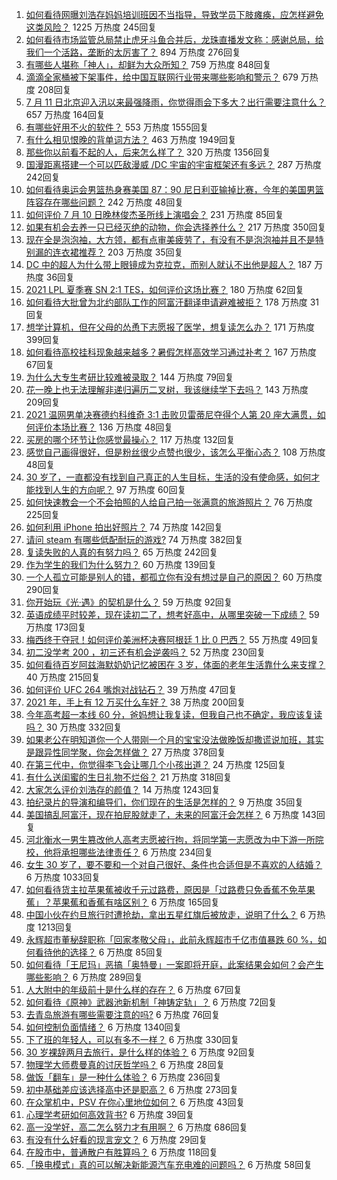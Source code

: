 1. [如何看待网曝刘浩存妈妈培训班因不当指导，导致学员下肢瘫痪，应怎样避免这类风险？](https://www.zhihu.com/question/471509047) 1225 万热度 245回复
1. [如何看待市场监管总局禁止虎牙斗鱼合并后，龙珠直播发文称：感谢总局，给我们一个活路，垄断的太厉害了？](https://www.zhihu.com/question/471401960) 894 万热度 276回复
1. [有哪些人堪称「神人」，却鲜为大众所知？](https://www.zhihu.com/question/39408533) 759 万热度 848回复
1. [滴滴全家桶被下架事件，给中国互联网行业带来哪些影响和警示？](https://www.zhihu.com/question/471242804) 679 万热度 208回复
1. [7 月 11 日北京迎入汛以来最强降雨，你觉得雨会下多大？出行需要注意什么？](https://www.zhihu.com/question/471533010) 657 万热度 164回复
1. [有哪些好用不火的软件？](https://www.zhihu.com/question/310110592) 553 万热度 1555回复
1. [有什么相见恨晚的背单词方法？](https://www.zhihu.com/question/48040579) 463 万热度 1949回复
1. [那些你以前看不起的人，后来怎么样了？](https://www.zhihu.com/question/60479561) 320 万热度 1356回复
1. [国漫距离搭建一个可以匹敌漫威 /DC 宇宙的宇宙框架还有多远？](https://www.zhihu.com/question/470496281) 287 万热度 242回复
1. [如何看待奥运会男篮热身赛美国 87：90 尼日利亚输掉比赛，今年的美国男篮阵容存在哪些问题？](https://www.zhihu.com/question/471503895) 242 万热度 48回复
1. [如何评价 7 月 10 日晚林俊杰圣所线上演唱会？](https://www.zhihu.com/question/471435723) 231 万热度 85回复
1. [如果有机会去养一只已经灭绝的动物，你会选择养什么？](https://www.zhihu.com/question/408285096) 217 万热度 350回复
1. [现在全是泡泡袖，大方领，都有点审美疲劳了，有没有不是泡泡袖并且不是特别漏的连衣裙推荐？](https://www.zhihu.com/question/462523005) 203 万热度 35回复
1. [DC 中的超人为什么带上眼镜成为克拉克，而别人就认不出他是超人？](https://www.zhihu.com/question/470959218) 187 万热度 36回复
1. [2021 LPL 夏季赛 SN 2:1 TES，如何评价这场比赛？](https://www.zhihu.com/question/471568606) 180 万热度 62回复
1. [如何看待大批曾为北约部队工作的阿富汗翻译申请避难被拒？](https://www.zhihu.com/question/471612785) 178 万热度 31回复
1. [想学计算机，但在父母的怂恿下志愿报了医学，想复读怎么办？](https://www.zhihu.com/question/470621971) 171 万热度 399回复
1. [如何看待高校挂科现象越来越多？暑假怎样高效学习通过补考？](https://www.zhihu.com/question/471551123) 167 万热度 67回复
1. [为什么大专生考研比较难被录取？](https://www.zhihu.com/question/271013499) 144 万热度 79回复
1. [花一晚上也无法理解非递归遍历二叉树，我该继续学下去吗？](https://www.zhihu.com/question/387295413) 143 万热度 209回复
1. [2021 温网男单决赛德约科维奇 3:1 击败贝雷蒂尼夺得个人第 20 座大满贯，如何评价本场比赛？](https://www.zhihu.com/question/471646775) 136 万热度 48回复
1. [买房的哪个环节让你感觉最操心？](https://www.zhihu.com/question/470473641) 117 万热度 132回复
1. [感觉自己画得很好，但是粉丝很少点赞也很少，该怎么平衡心态？](https://www.zhihu.com/question/471412359) 108 万热度 48回复
1. [30 岁了，一直都没有找到自己真正的人生目标，生活的没有使命感，如何才能找到人生的方向呢？](https://www.zhihu.com/question/19760164) 97 万热度 60回复
1. [如何快速教会一个不会拍照的人给自己拍一张满意的旅游照片？](https://www.zhihu.com/question/21683968) 76 万热度 225回复
1. [如何利用 iPhone  拍出好照片？](https://www.zhihu.com/question/20746932) 74 万热度 142回复
1. [请问 steam 有哪些低配耐玩的游戏?](https://www.zhihu.com/question/355354021) 74 万热度 382回复
1. [复读失败的人真的有努力吗？](https://www.zhihu.com/question/468243821) 65 万热度 242回复
1. [作为学生的我们为什么努力？](https://www.zhihu.com/question/470550277) 60 万热度 139回复
1. [一个人孤立可能是别人的错，都孤立你有没有想过是自己的原因？](https://www.zhihu.com/question/469497285) 60 万热度 290回复
1. [你开始玩《光·遇》的契机是什么？](https://www.zhihu.com/question/466376863) 59 万热度 92回复
1. [英语成绩平时较差，现在读初二了，想考好高中，从哪里突破一下成绩？](https://www.zhihu.com/question/470892638) 59 万热度 173回复
1. [梅西终于夺冠！如何评价美洲杯决赛阿根廷 1 比 0 巴西？](https://www.zhihu.com/question/471502194) 55 万热度 49回复
1. [初二没学考 200 ，初三还有机会逆袭吗？](https://www.zhihu.com/question/469647742) 52 万热度 230回复
1. [如何看待百岁阿兹海默奶奶记忆被困在 3 岁，体面的老年生活靠什么来支撑？](https://www.zhihu.com/question/471164232) 40 万热度 215回复
1. [如何评价 UFC 264 嘴炮对战钻石？](https://www.zhihu.com/question/471526401) 39 万热度 47回复
1. [2021 年，手上有 12 万买什么车好？](https://www.zhihu.com/question/453534204) 38 万热度 200回复
1. [今年高考超一本线 60 分，爸妈想让我复读，但我自己也不确定，我应该复读吗？](https://www.zhihu.com/question/470979430) 30 万热度 332回复
1. [如果老公在明知道你一个人带刚一个月的宝宝没法做晚饭却撒谎说加班，其实是跟异性同学聚，你会怎样做？](https://www.zhihu.com/question/470868422) 27 万热度 378回复
1. [在第三代中，你觉得李飞会让哪几个小孩出道？](https://www.zhihu.com/question/469727398) 24 万热度 125回复
1. [有什么送闺蜜的生日礼物不烂俗？](https://www.zhihu.com/question/310113748) 21 万热度 318回复
1. [大家怎么评价刘浩存的颜值？](https://www.zhihu.com/question/415082238) 14 万热度 1243回复
1. [拍纪录片的导演和编导们，你们现在的生活是怎样的？](https://www.zhihu.com/question/21367029) 9 万热度 35回复
1. [美国搞乱阿富汗，现在拍屁股就走了，未来的阿富汗会怎样？](https://www.zhihu.com/question/470254637) 6 万热度 143回复
1. [河北衡水一男生篡改他人高考志愿被行拘，将同学第一志愿改为中下游一所院校，他将承担哪些法律责任？](https://www.zhihu.com/question/471217744) 6 万热度 234回复
1. [女生 30 岁了，要不要和一个对自己很好、条件也合适但是不喜欢的人结婚？](https://www.zhihu.com/question/463821091) 6 万热度 1033回复
1. [如何看待货主拉苹果蕉被收千元过路费，原因是「过路费只免香蕉不免苹果蕉」？苹果蕉和香蕉有啥区别？](https://www.zhihu.com/question/471137088) 6 万热度 165回复
1. [中国小伙在约旦旅行时遭抢劫，拿出五星红旗后被放走，说明了什么？](https://www.zhihu.com/question/471187170) 6 万热度 1213回复
1. [永辉超市董秘辞职称「回家孝敬父母」，此前永辉超市千亿市值暴跌 60 %，如何看待他的选择？](https://www.zhihu.com/question/470636516) 6 万热度 85回复
1. [如何看待「王尼玛」恶搞「奥特曼」一案即将开庭，此案结果会如何？会产生哪些影响？](https://www.zhihu.com/question/471109088) 6 万热度 289回复
1. [人大附中的年级前十是什么样的存在？](https://www.zhihu.com/question/322801940) 6 万热度 67回复
1. [如何看待《原神》武器池新机制「神铸定轨」？](https://www.zhihu.com/question/471242389) 6 万热度 72回复
1. [去青岛旅游有哪些需要注意的吗?](https://www.zhihu.com/question/463940803) 6 万热度 76回复
1. [如何控制负面情绪？](https://www.zhihu.com/question/20082759) 6 万热度 1340回复
1. [下了班的年轻人，可以有多不一样？](https://www.zhihu.com/question/471089114) 6 万热度 330回复
1. [30 岁裸辞两月去旅行，是什么样的体验？](https://www.zhihu.com/question/469997826) 6 万热度 92回复
1. [物理学大师费曼真的讨厌哲学吗？](https://www.zhihu.com/question/23202352) 6 万热度 28回复
1. [做饭「翻车」是一种什么体验？](https://www.zhihu.com/question/470377393) 6 万热度 236回复
1. [初中基础差应该选择高中还是职高？](https://www.zhihu.com/question/470991038) 6 万热度 273回复
1. [在众掌机中，PSV 在你心里地位如何？](https://www.zhihu.com/question/471086899) 6 万热度 43回复
1. [心理学考研如何高效背书?](https://www.zhihu.com/question/367658708) 6 万热度 39回复
1. [高一没学好，高二怎么努力才有用啊？](https://www.zhihu.com/question/469064233) 6 万热度 686回复
1. [有没有什么好看的现言宠文？](https://www.zhihu.com/question/296896817) 6 万热度 29回复
1. [在股市中，普通散户有胜算吗？](https://www.zhihu.com/question/462749796) 6 万热度 118回复
1. [「换电模式」真的可以解决新能源汽车充电难的问题吗？](https://www.zhihu.com/question/452052665) 6 万热度 58回复